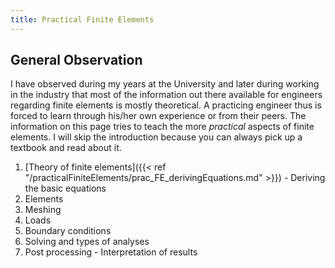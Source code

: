 ```yaml
---
title: Practical Finite Elements
---
```


## General Observation
I have observed during my years at the University and later during working in the industry that most of the information out there available for engineers regarding finite elements is mostly theoretical. A practicing engineer thus is forced to learn through his/her own experience or from their peers. The information on this page tries to teach the more *practical* aspects of finite elements. I will skip the introduction because you can always pick up a textbook and read about it.

1. [Theory of finite elements]({{< ref "/practicalFiniteElements/prac_FE_derivingEquations.md" >}}) - Deriving the basic equations
2. Elements
3. Meshing
4. Loads
5. Boundary conditions
6. Solving and types of analyses
7. Post processing - Interpretation of results